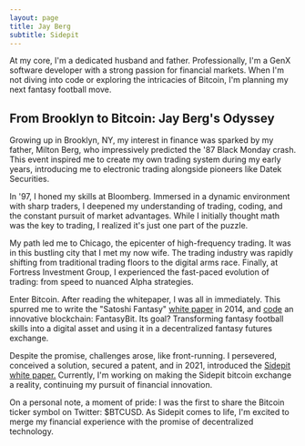 ```yaml
---
layout: page
title: Jay Berg
subtitle: Sidepit
---
```


At my core, I'm a dedicated husband and father. Professionally, I'm a GenX software developer with a strong passion for  financial markets. When I'm not diving into code or exploring the intricacies of Bitcoin, I'm planning my next fantasy football move.

## From Brooklyn to Bitcoin: Jay Berg's Odyssey
Growing up in Brooklyn, NY, my interest in finance was sparked by my father, Milton Berg, who impressively predicted the '87 Black Monday crash. This event inspired me to create my own trading system during my early years, introducing me to electronic trading alongside pioneers like Datek Securities.

In '97, I honed my skills at Bloomberg. Immersed in a dynamic environment with sharp traders, I deepened my understanding of trading, coding, and the constant pursuit of market advantages. While I initially thought math was the key to trading, I realized it's just one part of the puzzle.

My path led me to Chicago, the epicenter of high-frequency trading. It was in this bustling city that I met my now wife. The trading industry was rapidly shifting from traditional trading floors to the digital arms race. Finally, at Fortress Investment Group, I experienced the fast-paced evolution of trading: from speed to nuanced Alpha strategies.

Enter Bitcoin. After reading the whitepaper, I was all in immediately. This spurred me to write the "Satoshi Fantasy" [white paper](satoshifantasy) in 2014, and [code](https://github.com/protoblock/protoblock) an innovative blockchain: FantasyBit. Its goal? Transforming fantasy football skills into a digital asset and using it in a decentralized fantasy futures exchange.

Despite the promise, challenges arose, like front-running. I persevered, conceived a solution, secured a patent, and in 2021, introduced the [Sidepit white paper.](https://jaybny.com/sidepit/) Currently, I'm working on making the Sidepit bitcoin exchange a reality, continuing my pursuit of financial innovation.

On a personal note, a moment of pride: I was the first to share the Bitcoin ticker symbol on Twitter: $BTCUSD. As Sidepit comes to life, I'm excited to merge my financial experience with the promise of decentralized technology.

